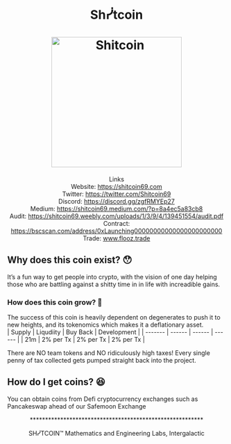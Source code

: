 <h1 align="center">
Shᓰtcoin
<br/><br/>
<img src="https://i.ibb.co/wBNvXBM/Shit-coinn-logo.png" alt="Shitcoin" width="300"/>
</h1>

<div align="center">
    
Links  
Website:     https://shitcoin69.com  
Twitter:     https://twitter.com/Shitcoin69    
Discord:     https://discord.gg/zgfRMYEp27  
Medium:      https://shitcoin69.medium.com/?p=8a4ec5a83cb8  
Audit:       https://shitcoin69.weebly.com/uploads/1/3/9/4/139451554/audit.pdf  
Contract:    https://bscscan.com/address/0xLaunching00000000000000000000000  
Trade:       www.flooz.trade  

</div>


## Why does this coin exist? 😯

It’s a fun way to get people into crypto, with the vision of one day helping those who are battling against a shitty time in in life with increadible gains.  

### How does this coin grow? 🧐

The success of this coin is heavily dependent on degenerates to push it to new heights, and its tokenomics which makes it a deflationary asset.  
|  Supply  |   Liqudiity    |      Buy Back     |  Development   |
|  ------- |    ------      |       ------      |    ------      |
|   21m    |   2% per Tx    |      2% per Tx    |   2% per Tx    |

There are NO team tokens and NO ridiculously high taxes! Every single penny of tax collected gets pumped straight back into the project.


## How do I get coins? 😆 

You can obtain coins from Defi cryptocurrency exchanges such as Pancakeswap ahead of our Safemoon Exchange


<div align="center">  
*********************************************************  
    
SHᓰTCOIN™ Mathematics and Engineering Labs, Intergalactic  
     
</div align="center">
